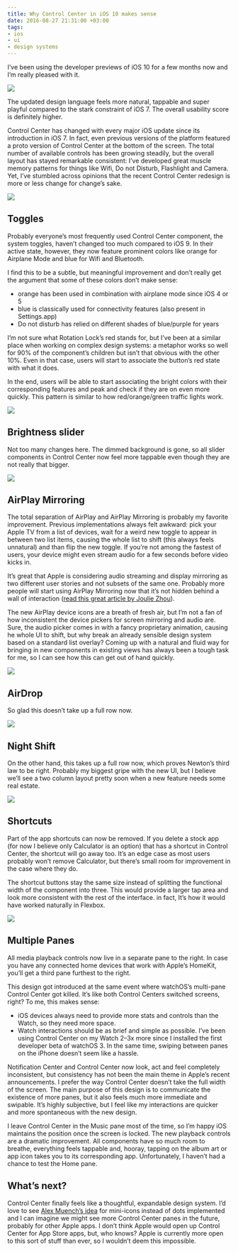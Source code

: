 ```yaml
---
title: Why Control Center in iOS 10 makes sense
date: 2016-08-27 21:31:00 +03:00
tags:
- ios
- ui
- design systems
---
```


I’ve been using the developer previews of iOS 10 for a few months now and I’m
really pleased with it.

<!--More-->

![](https://cdn-images-1.medium.com/max/1600/1*d8ucN-NcZOOBDnXj0KuF_g.jpeg)

The updated design language feels more natural, tappable
and super playful compared to the stark constraint of iOS 7. The overall
usability score is definitely higher.

Control Center has changed with every major iOS update since its introduction in
iOS 7. In fact, even previous versions of the platform featured a proto version
of Control Center at the bottom of the screen. The total number of available
controls has been growing steadily, but the overall layout has stayed remarkable
consistent: I’ve developed great muscle memory patterns for things like Wifi, Do
not Disturb, Flashlight and Camera. Yet, I’ve stumbled across opinions that the
recent Control Center redesign is more or less change for change’s sake.

![](https://cdn-images-1.medium.com/max/1600/1*VWRzm0kQ7UwWMUZqq35lXw.png)

## Toggles

Probably everyone’s most frequently used Control Center component, the system
toggles, haven’t changed too much compared to iOS 9. In their active state,
however, they now feature prominent colors like orange for Airplane Mode and
blue for Wifi and Bluetooth.

I find this to be a subtle, but meaningful improvement and don’t really get the
argument that some of these colors don’t make sense:

* orange has been used in combination with airplane mode since iOS 4 or 5
* blue is classically used for connectivity features (also present in
Settings.app)
* Do not disturb has relied on different shades of blue/purple for years

I’m not sure what Rotation Lock’s red stands for, but I’ve been at a similar
place when working on complex design systems: a metaphor works so well for 90%
of the component’s children but isn’t that obvious with the other 10%. Even in
that case, users will start to associate the button’s red state with what it
does.

In the end, users will be able to start associating the bright colors with their
corresponding features and peak and check if they are on even more quickly. This
pattern is similar to how red/orange/green traffic lights work.

![](https://cdn-images-1.medium.com/max/1600/1*EqEaNggpqAV5_OVXmm6i5g.png)

## Brightness slider

Not too many changes here. The dimmed background is gone, so all slider
components in Control Center now feel more tappable even though they are not
really that bigger.

![](https://cdn-images-1.medium.com/max/1600/1*TS3aNyiBWN0OEhTc9QafOQ.png)

## AirPlay Mirroring

The total separation of AirPlay and AirPlay Mirroring is probably my favorite
improvement. Previous implementations always felt awkward: pick your Apple TV
from a list of devices, wait for a weird new toggle to appear in between two
list items, causing the whole list to shift (this always feels unnatural) and
than flip the new toggle. If you’re not among the fastest of users, your device
might even stream audio for a few seconds before video kicks in.

It’s great that Apple is considering audio streaming and display mirroring as
two different user stories and not subsets of the same one. Probably more people
will start using AirPlay Mirroring now that it’s not hidden behind a wall of
interaction ([read this great article by Joulie
Zhou](https://medium.com/the-year-of-the-looking-glass/what-you-see-is-what-you-use-5a97677a8c71#.8e9hz31qv)).

The new AirPlay device icons are a breath of fresh air, but I’m not a fan of how
inconsistent the device pickers for screen mirroring and audio are. Sure, the
audio picker comes in with a fancy proprietary animation, causing he whole UI to
shift, but why break an already sensible design system based on a standard list
overlay? Coming up with a natural and fluid way for bringing in new components
in existing views has always been a tough task for me, so I can see how this can
get out of hand quickly.

![](https://cdn-images-1.medium.com/max/1600/1*MkfnhN05JD6H30ASm8TELw.png)

## AirDrop

So glad this doesn’t take up a full row now.

![](https://cdn-images-1.medium.com/max/1600/1*SBDponxSsqrMmppwhSrNlQ.png)

## Night Shift

On the other hand, this takes up a full row now, which proves Newton’s third law
to be right. Probably my biggest gripe with the new UI, but I believe we’ll see
a two column layout pretty soon when a new feature needs some real estate.

![](https://cdn-images-1.medium.com/max/1600/1*Vm9NgGw8YfmJh11dbwjwbQ.png)

## Shortcuts

Part of the app shortcuts can now be removed. If you delete a stock app (for now
I believe only Calculator is an option) that has a shortcut in Control Center,
the shortcut will go away too. It’s an edge case as most users probably won’t
remove Calculator, but there’s small room for improvement in the case where they
do.

The shortcut buttons stay the same size instead of splitting the functional
width of the component into three. This would provide a larger tap area and look
more consistent with the rest of the interface. in fact, It’s how it would have
worked naturally in Flexbox.

![](https://cdn-images-1.medium.com/max/1600/1*9tIIT3MTHrP-cuDMBksLWg.png)

## Multiple Panes

All media playback controls now live in a separate pane to the right. In case
you have any connected home devices that work with Apple’s HomeKit, you’ll get a
third pane furthest to the right.

This design got introduced at the same event where watchOS’s multi-pane Control
Center got killed. It’s like both Control Centers switched screens, right? To
me, this makes sense:

* iOS devices always need to provide more stats and controls than the Watch, so
they need more space.
* Watch interactions should be as brief and simple as possible. I’ve been using
Control Center on my Watch 2–3x more since I installed the first developer beta
of watchOS 3. In the same time, swiping between panes on the iPhone doesn’t seem
like a hassle.

Notification Center and Control Center now look, act and feel completely
inconsistent, but consistency has not been the main theme in Apple’s recent
announcements. I prefer the way Control Center doesn’t take the full width of
the screen. The main purpose of this design is to communicate the existence of
more panes, but it also feels much more immediate and swipable. It’s highly
subjective, but I feel like my interactions are quicker and more spontaneous
with the new design.

I leave Control Center in the Music pane most of the time, so I’m happy iOS
maintains the position once the screen is locked. The new playback controls are
a dramatic improvement. All components have so much room to breathe, everything
feels tappable and, hooray, tapping on the album art or app icon takes you to
its corresponding app. Unfortunately, I haven’t had a chance to test the Home
pane.

## What’s next?

Control Center finally feels like a thoughtful, expandable design system. I’d
love to see [Alex Muench’s
idea](https://dribbble.com/shots/2910698-iOS-10-Control-Center-App-Shortcuts)
for mini-icons instead of dots implemented and I can imagine we might see more
Control Center panes in the future, probably for other Apple apps. I don’t think
Apple would open up Control Center for App Store apps, but, who knows? Apple is
currently more open to this sort of stuff than ever, so I wouldn’t deem this
impossible.
